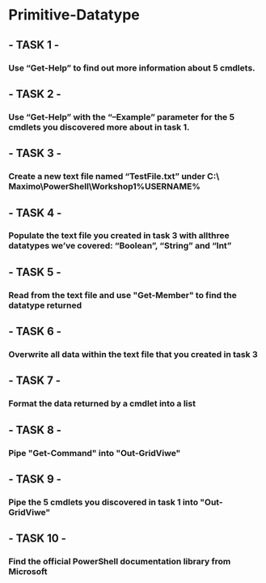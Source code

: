 # Primitive-Datatype

## - TASK 1 -

### Use “Get-Help” to find out more information about 5 cmdlets.

## - TASK 2 -

### Use “Get-Help” with the “–Example” parameter for the 5 cmdlets you discovered more about in task 1.

## - TASK 3 -

### Create a new text file named “TestFile.txt” under C:\ Maximo\PowerShell\Workshop1\%USERNAME%

## - TASK 4 -

### Populate the text file you created in task 3 with allthree datatypes we’ve covered: “Boolean”, “String” and “Int”

## - TASK 5 -

### Read from the text file and use "Get-Member" to find the datatype returned

## - TASK 6 -

### Overwrite all data within the text file that you created in task 3

## - TASK 7 -

### Format the data returned by a cmdlet into a list

## - TASK 8 -

### Pipe "Get-Command" into "Out-GridViwe"

## - TASK 9 -

### Pipe the 5 cmdlets you discovered in task 1 into "Out-GridViwe"

## - TASK 10 -

### Find the official PowerShell documentation library from Microsoft
